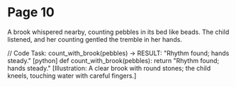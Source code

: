 # Page 10

A brook whispered nearby, counting pebbles in its bed like beads.
The child listened, and her counting gentled the tremble in her hands.

// Code Task: count_with_brook(pebbles) → RESULT: "Rhythm found; hands steady."
[python]
def count_with_brook(pebbles):
	return "Rhythm found; hands steady."
[Illustration: A clear brook with round stones; the child kneels, touching water with careful fingers.]
